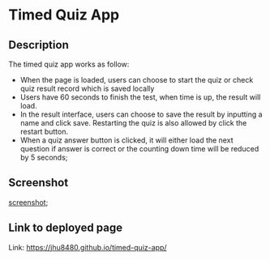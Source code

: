 # Timed Quiz App

## Description

The timed quiz app works as follow:

- When the page is loaded, users can choose to start the quiz or check quiz result record which is saved locally
- Users have 60 seconds to finish the test, when time is up, the result will load.
- In the result interface, users can choose to save the result by inputting a name and click save. Restarting the quiz is also allowed by click the restart button.
- When a quiz answer button is clicked, it will either load the next question if answer is correct or the counting down time will be reduced by 5 seconds;

## Screenshot

[screenshot](./img/Screen%20Shot%202023-01-21%20at%207.21.03%20PM.png);

## Link to deployed page

Link: https://jhu8480.github.io/timed-quiz-app/
